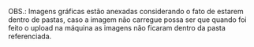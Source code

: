 OBS.: Imagens gráficas estão anexadas considerando o fato de estarem dentro de pastas, caso a imagem não carregue possa ser que quando foi feito o upload na máquina as imagens não ficaram dentro da pasta referenciada.
